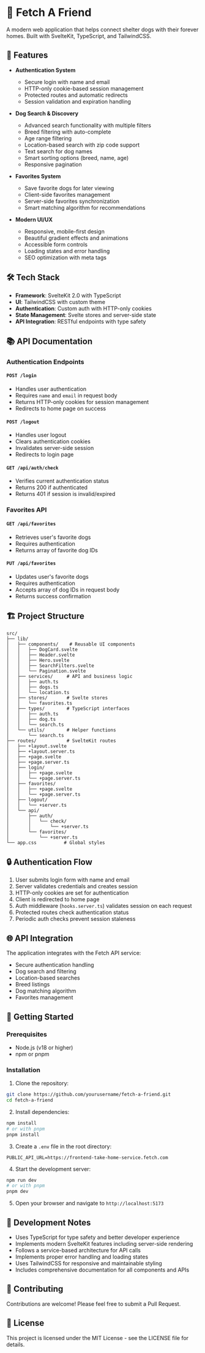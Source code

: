 # 🐾 Fetch A Friend

A modern web application that helps connect shelter dogs with their forever homes. Built with SvelteKit, TypeScript, and TailwindCSS.

## 🎯 Features

- **Authentication System**

  - Secure login with name and email
  - HTTP-only cookie-based session management
  - Protected routes and automatic redirects
  - Session validation and expiration handling

- **Dog Search & Discovery**

  - Advanced search functionality with multiple filters
  - Breed filtering with auto-complete
  - Age range filtering
  - Location-based search with zip code support
  - Text search for dog names
  - Smart sorting options (breed, name, age)
  - Responsive pagination

- **Favorites System**

  - Save favorite dogs for later viewing
  - Client-side favorites management
  - Server-side favorites synchronization
  - Smart matching algorithm for recommendations

- **Modern UI/UX**
  - Responsive, mobile-first design
  - Beautiful gradient effects and animations
  - Accessible form controls
  - Loading states and error handling
  - SEO optimization with meta tags

## 🛠 Tech Stack

- **Framework**: SvelteKit 2.0 with TypeScript
- **UI**: TailwindCSS with custom theme
- **Authentication**: Custom auth with HTTP-only cookies
- **State Management**: Svelte stores and server-side state
- **API Integration**: RESTful endpoints with type safety

## 📚 API Documentation

### Authentication Endpoints

#### `POST /login`

- Handles user authentication
- Requires `name` and `email` in request body
- Returns HTTP-only cookies for session management
- Redirects to home page on success

#### `POST /logout`

- Handles user logout
- Clears authentication cookies
- Invalidates server-side session
- Redirects to login page

#### `GET /api/auth/check`

- Verifies current authentication status
- Returns 200 if authenticated
- Returns 401 if session is invalid/expired

### Favorites API

#### `GET /api/favorites`

- Retrieves user's favorite dogs
- Requires authentication
- Returns array of favorite dog IDs

#### `PUT /api/favorites`

- Updates user's favorite dogs
- Requires authentication
- Accepts array of dog IDs in request body
- Returns success confirmation

## 🏗 Project Structure

```
src/
├── lib/
│   ├── components/    # Reusable UI components
│   │   ├── DogCard.svelte
│   │   ├── Header.svelte
│   │   ├── Hero.svelte
│   │   ├── SearchFilters.svelte
│   │   └── Pagination.svelte
│   ├── services/     # API and business logic
│   │   ├── auth.ts
│   │   ├── dogs.ts
│   │   └── location.ts
│   ├── stores/       # Svelte stores
│   │   └── favorites.ts
│   ├── types/        # TypeScript interfaces
│   │   ├── auth.ts
│   │   ├── dog.ts
│   │   └── search.ts
│   └── utils/        # Helper functions
│       └── search.ts
├── routes/           # SvelteKit routes
│   ├── +layout.svelte
│   ├── +layout.server.ts
│   ├── +page.svelte
│   ├── +page.server.ts
│   ├── login/
│   │   ├── +page.svelte
│   │   └── +page.server.ts
│   ├── favorites/
│   │   ├── +page.svelte
│   │   └── +page.server.ts
│   ├── logout/
│   │   └── +server.ts
│   └── api/
│       ├── auth/
│       │   └── check/
│       │       └── +server.ts
│       └── favorites/
│           └── +server.ts
└── app.css          # Global styles
```

## 🔒 Authentication Flow

1. User submits login form with name and email
2. Server validates credentials and creates session
3. HTTP-only cookies are set for authentication
4. Client is redirected to home page
5. Auth middleware (`hooks.server.ts`) validates session on each request
6. Protected routes check authentication status
7. Periodic auth checks prevent session staleness

## 🌐 API Integration

The application integrates with the Fetch API service:

- Secure authentication handling
- Dog search and filtering
- Location-based searches
- Breed listings
- Dog matching algorithm
- Favorites management

## 🚀 Getting Started

### Prerequisites

- Node.js (v18 or higher)
- npm or pnpm

### Installation

1. Clone the repository:

```bash
git clone https://github.com/yourusername/fetch-a-friend.git
cd fetch-a-friend
```

2. Install dependencies:

```bash
npm install
# or with pnpm
pnpm install
```

3. Create a `.env` file in the root directory:

```env
PUBLIC_API_URL=https://frontend-take-home-service.fetch.com
```

4. Start the development server:

```bash
npm run dev
# or with pnpm
pnpm dev
```

5. Open your browser and navigate to `http://localhost:5173`

## 📝 Development Notes

- Uses TypeScript for type safety and better developer experience
- Implements modern SvelteKit features including server-side rendering
- Follows a service-based architecture for API calls
- Implements proper error handling and loading states
- Uses TailwindCSS for responsive and maintainable styling
- Includes comprehensive documentation for all components and APIs

## 🤝 Contributing

Contributions are welcome! Please feel free to submit a Pull Request.

## 📄 License

This project is licensed under the MIT License - see the LICENSE file for details.
